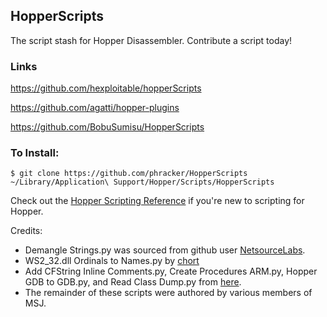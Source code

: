 HopperScripts
---
The script stash for Hopper Disassembler.  Contribute a script today!

### Links

https://github.com/hexploitable/hopperScripts

https://github.com/agatti/hopper-plugins

https://github.com/BobuSumisu/HopperScripts


### To Install:
```
$ git clone https://github.com/phracker/HopperScripts ~/Library/Application\ Support/Hopper/Scripts/HopperScripts
```

Check out the [Hopper Scripting Reference](https://github.com/phracker/HopperScripts/wiki/Hopper-Script-Reference) if you're new to scripting for Hopper.

Credits:

* Demangle Strings.py was sourced from github user [NetsourceLabs](https://github.com/NetsourceLabs/HopperScripts).
* WS2_32.dll Ordinals to Names.py by [chort](https://www.effu.se/2012/12/Scripting-Hopper-Disassembler---WS2_32.dll-Ordinals-to-Names)
* Add CFString Inline Comments.py, Create Procedures ARM.py, Hopper GDB to GDB.py, and Read Class Dump.py from [here](https://code.google.com/p/useful-hopper-scripts/).
* The remainder of these scripts were authored by various members of MSJ.

